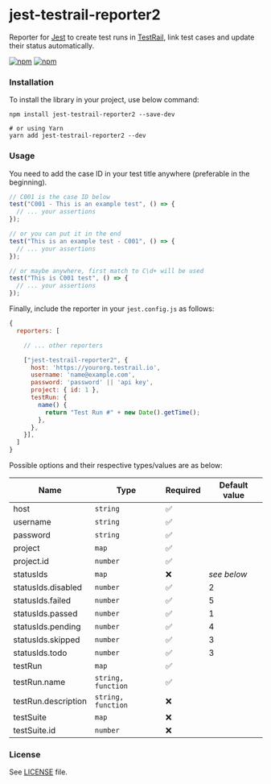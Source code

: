 # jest-testrail-reporter2

Reporter for [Jest](https://jestjs.io/) to create test runs in [TestRail](https://www.gurock.com/testrail/), link test cases and update their status automatically.

[![npm](https://img.shields.io/npm/dm/jest-testrail-reporter2)](https://www.npmjs.com/package/jest-testrail-reporter2)
[![npm](https://img.shields.io/npm/v/jest-testrail-reporter2)](https://www.npmjs.com/package/jest-testrail-reporter2)

### Installation

To install the library in your project, use below command:

```shell
npm install jest-testrail-reporter2 --save-dev

# or using Yarn
yarn add jest-testrail-reporter2 --dev
```

### Usage

You need to add the case ID in your test title anywhere (preferable in the beginning).

```js
// C001 is the case ID below
test("C001 - This is an example test", () => {
  // ... your assertions
});

// or you can put it in the end
test("This is an example test - C001", () => {
  // ... your assertions
});

// or maybe anywhere, first match to C\d+ will be used
test("This is C001 test", () => {
  // ... your assertions
});
```

Finally, include the reporter in your `jest.config.js` as follows:

```js
{
  reporters: [

    // ... other reporters

    ["jest-testrail-reporter2", {
      host: 'https://yourorg.testrail.io',
      username: 'name@example.com',
      password: 'password' || 'api key',
      project: { id: 1 },
      testRun: {
        name() {
          return "Test Run #" + new Date().getTime();
        },
      },
    }],
  ]
}
```

Possible options and their respective types/values are as below:

| **Name**            | **Type**           | **Required**       | **Default value** |
|---------------------|--------------------|--------------------|-------------------|
| host                | `string`           | :white_check_mark: |                   |
| username            | `string`           | :white_check_mark: |                   |
| password            | `string`           | :white_check_mark: |                   |
| project             | `map`              | :white_check_mark: |                   |
| project.id          | `number`           | :white_check_mark: |                   |
| statusIds           | `map`              | :x:                | *see below*       |
| statusIds.disabled  | `number`           | :white_check_mark: | 2                 |
| statusIds.failed    | `number`           | :white_check_mark: | 5                 |
| statusIds.passed    | `number`           | :white_check_mark: | 1                 |
| statusIds.pending   | `number`           | :white_check_mark: | 4                 |
| statusIds.skipped   | `number`           | :white_check_mark: | 3                 |
| statusIds.todo      | `number`           | :white_check_mark: | 3                 |
| testRun             | `map`              | :white_check_mark: |                   |
| testRun.name        | `string, function` | :white_check_mark: |                   |
| testRun.description | `string, function` | :x:                |                   |
| testSuite           | `map`              | :x:                |                   |
| testSuite.id        | `number`           | :x:                |                   |

### License

See [LICENSE](LICENSE) file.
